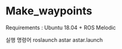 # Make_waypoints

Requirements : 
Ubuntu 18.04 + ROS Melodic


실행 명령어
roslaunch astar astar.launch

